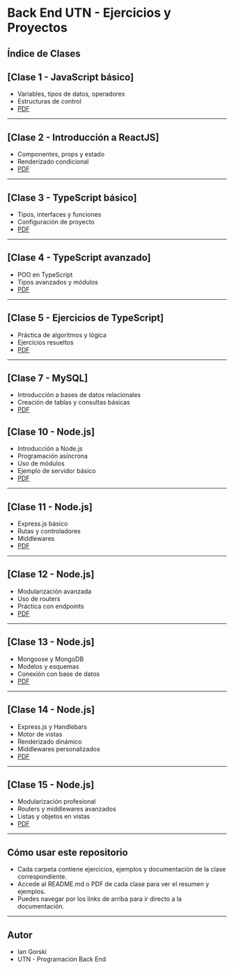 # Back End UTN - Ejercicios y Proyectos

## Índice de Clases


## [Clase 1 - JavaScript básico]
- Variables, tipos de datos, operadores
- Estructuras de control
- [PDF](./Clase_1_JS/readme.pdf)

---

## [Clase 2 - Introducción a ReactJS]
- Componentes, props y estado
- Renderizado condicional
- [PDF](./Clase-2-ReactJS/readme.pdf)

---

## [Clase 3 - TypeScript básico]
- Tipos, interfaces y funciones
- Configuración de proyecto
- [PDF](./Clase-3-ts/readme.pdf)

---

## [Clase 4 - TypeScript avanzado]
- POO en TypeScript
- Tipos avanzados y módulos
- [PDF](./Clase-4-Typescript/readme.pdf)

---

## [Clase 5 - Ejercicios de TypeScript]
- Práctica de algoritmos y lógica
- Ejercicios resueltos
- [PDF](./Ejercicios-Typescript/readme.pdf)

---

## [Clase 7 - MySQL]
- Introducción a bases de datos relacionales
- Creación de tablas y consultas básicas
- [PDF](./Clase-7-MYSQL/readme.pdf)

## [Clase 10 - Node.js]
- Introducción a Node.js
- Programación asíncrona
- Uso de módulos
- Ejemplo de servidor básico
- [PDF](./Clase-10-Node.js/readme.pdf)

---

## [Clase 11 - Node.js]
- Express.js básico
- Rutas y controladores
- Middlewares
- [PDF](./Clase-11-Node.js/readme.pdf)

---

## [Clase 12 - Node.js]
- Modularización avanzada
- Uso de routers
- Práctica con endpoints
- [PDF](./Clase-12-Node.js/readme.pdf)

---

## [Clase 13 - Node.js]
- Mongoose y MongoDB
- Modelos y esquemas
- Conexión con base de datos
- [PDF](./Clase-13-Node.js/readme.pdf)

---

## [Clase 14 - Node.js]
- Express.js y Handlebars
- Motor de vistas
- Renderizado dinámico
- Middlewares personalizados
- [PDF](./Clase-14-Node.js/readme.pdf)

---

## [Clase 15 - Node.js]
- Modularización profesional
- Routers y middlewares avanzados
- Listas y objetos en vistas
- [PDF](./Clase-15-Node.js/readme.pdf)

---

## Cómo usar este repositorio
- Cada carpeta contiene ejercicios, ejemplos y documentación de la clase correspondiente.
- Accede al README.md o PDF de cada clase para ver el resumen y ejemplos.
- Puedes navegar por los links de arriba para ir directo a la documentación.

---

## Autor
- Ian Gorski
- UTN - Programación Back End
